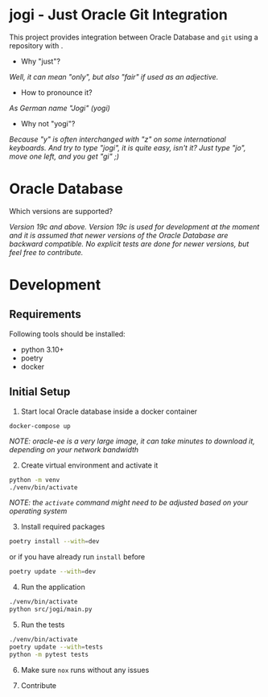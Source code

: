 # jogi - Just Oracle Git Integration

This project provides integration between Oracle Database and `git` using a repository with .

- Why "just"?

*Well, it can mean "only", but also "fair" if used as an adjective.*

- How to pronounce it?

*As German name "Jogi" (yogi)*

- Why not "yogi"?

*Because "y" is often interchanged with "z" on some international keyboards. 
And try to type "jogi", it is quite easy, isn't it? Just type "jo", move one left, and you get "gi" ;)*

# Oracle Database

Which versions are supported?

*Version 19c and above. Version 19c is used for development at the moment 
and it is assumed that newer versions of the Oracle Database are backward compatible.*
*No explicit tests are done for newer versions, but feel free to contribute.*

# Development

## Requirements

Following tools should be installed:
* python 3.10+
* poetry
* docker

## Initial Setup

1.  Start local Oracle database inside a docker container

`docker-compose up`

*NOTE: oracle-ee is a very large image, it can take minutes to download it, depending on your network bandwidth*

2. Create virtual environment and activate it

```bash
python -m venv
./venv/bin/activate
```

*NOTE: the `activate` command might need to be adjusted based on your operating system*

3. Install required packages

```bash
poetry install --with=dev
```

or if you have already run `install` before

```bash
poetry update --with=dev
```

4. Run the application 

```bash
./venv/bin/activate
python src/jogi/main.py
```

5. Run the tests

```bash
./venv/bin/activate
poetry update --with=tests
python -m pytest tests
```

6. Make sure `nox` runs without any issues

7. Contribute

[//]: # (TODO dummy)
